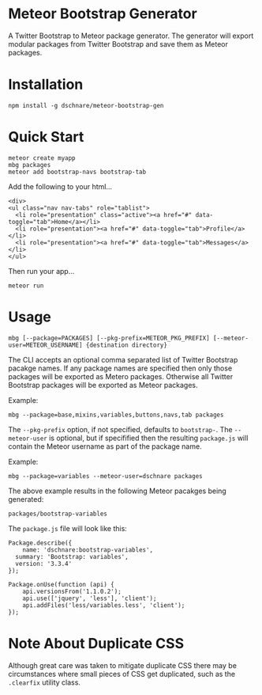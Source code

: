 # Meteor Bootstrap Generator

A Twitter Bootstrap to Meteor package generator. The generator will export
modular packages from Twitter Bootstrap and save them as Meteor packages.


# Installation

	npm install -g dschnare/meteor-bootstrap-gen


# Quick Start

	meteor create myapp
	mbg packages
	meteor add bootstrap-navs bootstrap-tab

Add the following to your html...

	<div>
    <ul class="nav nav-tabs" role="tablist">
      <li role="presentation" class="active"><a href="#" data-toggle="tab">Home</a></li>
      <li role="presentation"><a href="#" data-toggle="tab">Profile</a></li>
      <li role="presentation"><a href="#" data-toggle="tab">Messages</a></li>
    </ul>
  </div>

Then run your app...

	meteor run


# Usage

	mbg [--package=PACKAGES] [--pkg-prefix=METEOR_PKG_PREFIX] [--meteor-user=METEOR_USERNAME] {destination directory}

The CLI accepts an optional comma separated list of Twitter Bootstrap pacakge names.
If any package names are specified then only those packages will be exported as Metero packages.
Otherwise all Twitter Bootstrap packages will be exported as Meteor packages.

Example:

	mbg --package=base,mixins,variables,buttons,navs,tab packages


The `--pkg-prefix` option, if not specified, defaults to `bootstrap-`.
The `--meteor-user` is optional, but if specifified then the resulting `package.js` will contain the Meteor username as part of the package name.

Example:

	mbg --package=variables --meteor-user=dschnare packages

The above example results in the following Meteor pacakges being generated:

	packages/bootstrap-variables

The `package.js` file will look like this:

	Package.describe({
		name: 'dschnare:bootstrap-variables',
	  summary: 'Bootstrap: variables',
	  version: '3.3.4'
	});

	Package.onUse(function (api) {
		api.versionsFrom('1.1.0.2');
		api.use(['jquery', 'less'], 'client');
		api.addFiles('less/variables.less', 'client');
	});


# Note About Duplicate CSS

Although great care was taken to mitigate duplicate CSS there may be circumstances where small pieces
of CSS get duplicated, such as the `.clearfix` utility class.